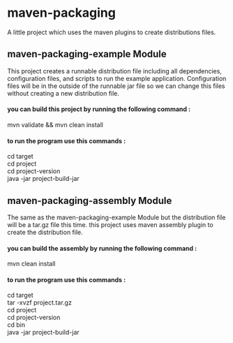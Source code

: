 # maven-packaging
A little project which uses the maven plugins to create distributions files.
 
 ## maven-packaging-example Module
 This project creates a runnable distribution file including all dependencies, configuration files, and scripts to run the example application.
 Configuration files will be in the outside of the runnable jar file so we can change this files without creating a new distribution file.
   #### you can build this project by running the following command :
   mvn validate && mvn clean install
   #### to run the program use this commands :
   cd target  
   cd project  
   cd project-version  
   java -jar project-build-jar  
 
  ## maven-packaging-assembly Module
  The same as the maven-packaging-example Module but the distribution file will be a tar.gz file this time. this project uses maven assembly plugin to 
  create the distribution file.
   #### you can build the assembly by running the following command :
   mvn clean install
   #### to run the program use this commands :
   cd target  
   tar -xvzf project.tar.gz  
   cd project  
   cd project-version  
   cd bin  
   java -jar project-build-jar  
